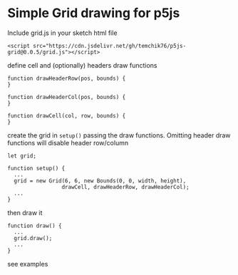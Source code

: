 # Simple Grid drawing for p5js

Include grid.js in your sketch html file

```
<script src="https://cdn.jsdelivr.net/gh/temchik76/p5js-grid@0.0.5/grid.js"></script>
```

define cell and (optionally) headers draw functions

```
function drawHeaderRow(pos, bounds) {
}
```

```
function drawHeaderCol(pos, bounds) {
}
```

```
function drawCell(col, row, bounds) {
}
```

create the grid in `setup()` passing the draw functions. Omitting header draw functions will disable header row/column

```
let grid;

function setup() {
  ...
  grid = new Grid(6, 6, new Bounds(0, 0, width, height),
                 drawCell, drawHeaderRow, drawHeaderCol);
  ...
}
```

then draw it

```
function draw() {
  ...
  grid.draw();
  ...
}
```

see examples
